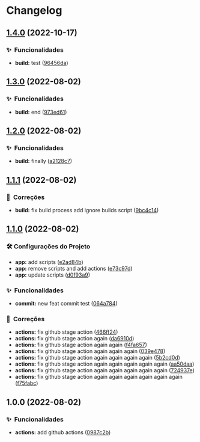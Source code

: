 # Changelog

## [1.4.0](https://github.com/dekisr/test-release/compare/v1.3.0...v1.4.0) (2022-10-17)


### :sparkles:  Funcionalidades

* **build:** test ([96456da](https://github.com/dekisr/test-release/commit/96456da94ca0a6f303739d566cfbe25bcb78e756))

## [1.3.0](https://github.com/dekisr/test-release/compare/v1.2.0...v1.3.0) (2022-08-02)


### :sparkles:  Funcionalidades

* **build:** end ([973ed61](https://github.com/dekisr/test-release/commit/973ed61b8a4e5da055a149fda31bb9716634f7d6))

## [1.2.0](https://github.com/dekisr/test-release/compare/v1.1.1...v1.2.0) (2022-08-02)


### :sparkles:  Funcionalidades

* **build:** finally ([a2128c7](https://github.com/dekisr/test-release/commit/a2128c790830d65f1b2312c153aa9688d9ba75d4))

## [1.1.1](https://github.com/dekisr/test-release/compare/v1.1.0...v1.1.1) (2022-08-02)


### :nut_and_bolt:  Correções

* **build:** fix build process add ignore builds script ([9bc4c14](https://github.com/dekisr/test-release/commit/9bc4c143fc717dddb3c11223aa7546b493ade68b))

## [1.1.0](https://github.com/dekisr/test-release/compare/v1.0.0...v1.1.0) (2022-08-02)


### :hammer_and_wrench: Configurações do Projeto

* **app:** add scripts ([e2ad84b](https://github.com/dekisr/test-release/commit/e2ad84bcc07b6754ddeeb9a079840c7ee60dc00c))
* **app:** remove scripts and add actions ([e73c97d](https://github.com/dekisr/test-release/commit/e73c97da71783c0200d3cd46afe972801a0fb1b4))
* **app:** update scripts ([d0f93a9](https://github.com/dekisr/test-release/commit/d0f93a916d5147b3addfc05245661dc494852b22))


### :sparkles:  Funcionalidades

* **commit:** new feat commit test ([064a784](https://github.com/dekisr/test-release/commit/064a784d5c6ac28edda3e24095ce6768a7f1a272))


### :nut_and_bolt:  Correções

* **actions:** fix github stage action ([466ff24](https://github.com/dekisr/test-release/commit/466ff24a2d166994f821f064255000536c7a53bc))
* **actions:** fix github stage action again ([da6910d](https://github.com/dekisr/test-release/commit/da6910d859e74b486db1bc4c5555fcac340e81e8))
* **actions:** fix github stage action again again ([f4fa657](https://github.com/dekisr/test-release/commit/f4fa6570172d20c05122e3e9d29e608c60486712))
* **actions:** fix github stage action again again again ([039e478](https://github.com/dekisr/test-release/commit/039e478643014953e712c5de598aa6f9ad180774))
* **actions:** fix github stage action again again again again ([5b2cd0d](https://github.com/dekisr/test-release/commit/5b2cd0d652a5f4f3f29fb261b68ac843c34fd2bc))
* **actions:** fix github stage action again again again again again ([aa50daa](https://github.com/dekisr/test-release/commit/aa50daab10800afe20e762f97b1a9b0a667cafb4))
* **actions:** fix github stage action again again again again again ([724937e](https://github.com/dekisr/test-release/commit/724937ed92c4e55c2ab9d0dadbad24320bfdf31e))
* **actions:** fix github stage action again again again again again again ([f75fabc](https://github.com/dekisr/test-release/commit/f75fabc3fa2b1e28b435dfe76e978befc36a0f9c))

## 1.0.0 (2022-08-02)


### :sparkles:  Funcionalidades

* **actions:** add github actions ([0987c2b](https://github.com/dekisr/test-release/commit/0987c2bc71056d9ac0d80601a2062b6f73120cce))
